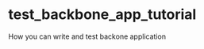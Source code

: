 test_backbone_app_tutorial
==========================

How you can write and test backone application
